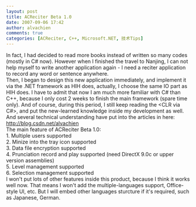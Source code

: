 ```yaml
---
layout: post
title: ACReciter Beta 1.0
date: 2007-09-06 17:42
author: alvachien
comments: true
categories: [ACReciter, C++, Microsoft.NET, 技术Tips]
---
```

<div>In fact, I had decided to read more books instead of written so many codes (mostly in C# now). However when I finished the travel to Nanjing, I can not help myself to write another application again - I need a reciter application to record any word or sentence anywhere.</div>
<div> </div>
<div>Then, I began to design this new application immediately, and implement it via the .NET framework as HIH does, actually, I choose the same IO part as HIH does. I have to admit that now I am much more familiar with C# than C++, because I only cost 2 weeks to finish the main framework (spare time only). And of course, during this period, I still keep reading the &lt;CLR via C#&gt;, and put the new-learned knowledge inside my development as well. And several technical understanding have put into the articles in here: <a href="http://blog.csdn.net/alvachien">http://blog.csdn.net/alvachien</a> </div>
<div> </div>
<div>The main feature of ACReciter Beta 1.0:</div>
<div>1. Multiple users supported</div>
<div>2. Minize into the tray icon supported</div>
<div>3. Data file encryption supported</div>
<div>4. Prunciation record and play supported (need DirectX 9.0c or upper version assemblies)</div>
<div>5. Level management supported</div>
<div>6. Selection management supported</div>
<div> </div>
<div>I won't put lots of other features inside this product, because I think it works well now. That means I won't add the multiple-languages support, Office-style UI, etc. But I will embed other languages sturcture if it's required, such as Japanese, German.</div>
